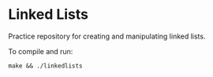 # Linked Lists
Practice repository for creating and manipulating linked lists.

To compile and run:
```console
make && ./linkedlists
```
